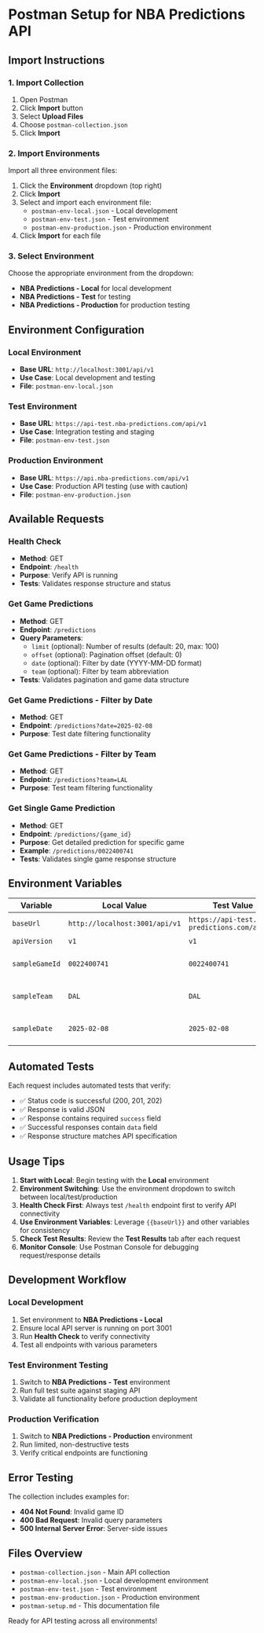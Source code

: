 # Postman Setup for NBA Predictions API

## Import Instructions

### 1. Import Collection
1. Open Postman
2. Click **Import** button
3. Select **Upload Files**
4. Choose `postman-collection.json`
5. Click **Import**

### 2. Import Environments
Import all three environment files:
1. Click the **Environment** dropdown (top right)
2. Click **Import**
3. Select and import each environment file:
   - `postman-env-local.json` - Local development
   - `postman-env-test.json` - Test environment
   - `postman-env-production.json` - Production environment
4. Click **Import** for each file

### 3. Select Environment
Choose the appropriate environment from the dropdown:
- **NBA Predictions - Local** for local development
- **NBA Predictions - Test** for testing
- **NBA Predictions - Production** for production testing

## Environment Configuration

### Local Environment
- **Base URL**: `http://localhost:3001/api/v1`
- **Use Case**: Local development and testing
- **File**: `postman-env-local.json`

### Test Environment  
- **Base URL**: `https://api-test.nba-predictions.com/api/v1`
- **Use Case**: Integration testing and staging
- **File**: `postman-env-test.json`

### Production Environment
- **Base URL**: `https://api.nba-predictions.com/api/v1`
- **Use Case**: Production API testing (use with caution)
- **File**: `postman-env-production.json`

## Available Requests

### Health Check
- **Method**: GET
- **Endpoint**: `/health`
- **Purpose**: Verify API is running
- **Tests**: Validates response structure and status

### Get Game Predictions
- **Method**: GET  
- **Endpoint**: `/predictions`
- **Query Parameters**:
  - `limit` (optional): Number of results (default: 20, max: 100)
  - `offset` (optional): Pagination offset (default: 0)
  - `date` (optional): Filter by date (YYYY-MM-DD format)
  - `team` (optional): Filter by team abbreviation
- **Tests**: Validates pagination and game data structure

### Get Game Predictions - Filter by Date
- **Method**: GET
- **Endpoint**: `/predictions?date=2025-02-08`
- **Purpose**: Test date filtering functionality

### Get Game Predictions - Filter by Team
- **Method**: GET
- **Endpoint**: `/predictions?team=LAL`
- **Purpose**: Test team filtering functionality

### Get Single Game Prediction
- **Method**: GET
- **Endpoint**: `/predictions/{game_id}`
- **Purpose**: Get detailed prediction for specific game
- **Example**: `/predictions/0022400741`
- **Tests**: Validates single game response structure

## Environment Variables

| Variable | Local Value | Test Value | Production Value | Description |
|----------|-------------|------------|------------------|-------------|
| `baseUrl` | `http://localhost:3001/api/v1` | `https://api-test.nba-predictions.com/api/v1` | `https://api.nba-predictions.com/api/v1` | API base URL |
| `apiVersion` | `v1` | `v1` | `v1` | API version |
| `sampleGameId` | `0022400741` | `0022400741` | `0022400741` | Sample game ID for testing |
| `sampleTeam` | `DAL` | `DAL` | `DAL` | Sample team abbreviation |
| `sampleDate` | `2025-02-08` | `2025-02-08` | `2025-02-08` | Sample date for filtering |

## Automated Tests

Each request includes automated tests that verify:
- ✅ Status code is successful (200, 201, 202)
- ✅ Response is valid JSON
- ✅ Response contains required `success` field
- ✅ Successful responses contain `data` field
- ✅ Response structure matches API specification

## Usage Tips

1. **Start with Local**: Begin testing with the **Local** environment
2. **Environment Switching**: Use the environment dropdown to switch between local/test/production
3. **Health Check First**: Always test `/health` endpoint first to verify API connectivity
4. **Use Environment Variables**: Leverage `{{baseUrl}}` and other variables for consistency
5. **Check Test Results**: Review the **Test Results** tab after each request
6. **Monitor Console**: Use Postman Console for debugging request/response details

## Development Workflow

### Local Development
1. Set environment to **NBA Predictions - Local**
2. Ensure local API server is running on port 3001
3. Run **Health Check** to verify connectivity
4. Test all endpoints with various parameters

### Test Environment Testing
1. Switch to **NBA Predictions - Test** environment
2. Run full test suite against staging API
3. Validate all functionality before production deployment

### Production Verification
1. Switch to **NBA Predictions - Production** environment
2. Run limited, non-destructive tests
3. Verify critical endpoints are functioning

## Error Testing

The collection includes examples for:
- **404 Not Found**: Invalid game ID
- **400 Bad Request**: Invalid query parameters  
- **500 Internal Server Error**: Server-side issues

## Files Overview

- `postman-collection.json` - Main API collection
- `postman-env-local.json` - Local development environment
- `postman-env-test.json` - Test environment  
- `postman-env-production.json` - Production environment
- `postman-setup.md` - This documentation file

Ready for API testing across all environments!
